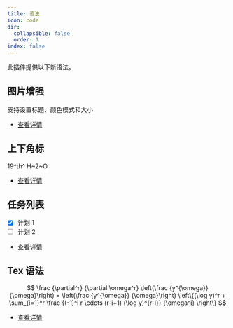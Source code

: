 ```yaml
---
title: 语法
icon: code
dir:
  collapsible: false
  order: 1
index: false
---
```


此插件提供以下新语法。

## 图片增强

支持设置标题、颜色模式和大小

- [查看详情](image.md)

## 上下角标

19^th^ H~2~O

- [查看详情](sup-sub.md)

## 任务列表

- [x] 计划 1
- [ ] 计划 2

- [查看详情](tasklist.md)

## Tex 语法

$$
\frac {\partial^r} {\partial \omega^r} \left(\frac {y^{\omega}} {\omega}\right)
= \left(\frac {y^{\omega}} {\omega}\right) \left\{(\log y)^r + \sum_{i=1}^r \frac {(-1)^i r \cdots (r-i+1) (\log y)^{r-i}} {\omega^i} \right\}
$$

- [查看详情](tex.md)
